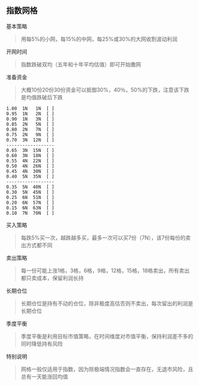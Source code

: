 
## 指数网格

基本策略
> 用每5%的小网，每15%的中网，每25%或30%的大网收割波动利润

开网时间
> 指数跌破双均（五年和十年平均估值）即可开始撒网

准备资金
> 大概10份20份30份资金可以抵御30%，40％，50%的下跌，注意该下跌是均值跌破后下跌

```
1.00  1N   1N  [ ]
0.95  1N   2N  [ ]
0.90  1N   3N  [ ]
0.85  2N   5N  [ ]
0.80  2N   7N  [ ]
0.75  2N   9N  [ ]
0.70  3N  12N  [ ]
------------------
0.65  3N  15N  [ ]
0.60  3N  18N  [ ]
0.55  4N  22N  [ ]
0.50  4N  26N  [ ]
0.45  4N  30N  [ ]
0.40  5N  35N  [ ]
------------------
0.35  5N  40N  [ ]
0.30  5N  45N  [ ]
0.25  6N  51N  [ ]
0.20  6N  57N  [ ]
0.15  6N  63N  [ ]
0.10  7N  70N  [ ]
```

买入策略
> 每跌5%买一次，越跌越多买，最多一次可以买7份（7N），该7份每份的卖出方式都不同

卖出策略
> 每一份可能上涨1格，3格，6格，9格，12格，15格，18格卖出，所有卖出都只卖成本，保留利润长持

长期仓位
> 长期仓位是持有不动的仓位，除非极度高估否则不卖出，每次留出的利润是长期仓位

季度平衡
> 季度平衡是利用目标市值策略，在时间维度对市值平衡，保持利润差不多的同时降低持有风险

特别说明
> 网格一般仅适用于指数，因为除极端情况指数会一直存在，无退市风险，且总有一天能涨回均值
